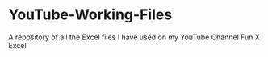 # YouTube-Working-Files
A repository of all the Excel files I have used on my YouTube Channel Fun X Excel
